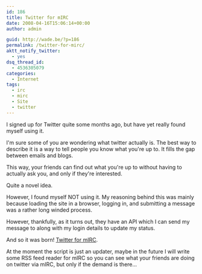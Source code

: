 ```yaml
---
id: 186
title: Twitter for mIRC
date: 2008-04-16T15:06:14+00:00
author: admin

guid: http://wade.be/?p=186
permalink: /twitter-for-mirc/
aktt_notify_twitter:
  - yes
dsq_thread_id:
  - 4536305079
categories:
  - Internet
tags:
  - irc
  - mirc
  - Site
  - twitter
---
```

<p class="lead">
  I signed up for Twitter quite some months ago, but have yet really found myself using it.
</p>

I'm sure some of you are wondering what twitter actually is. The best way to describe it is a way to tell people you know what you're up to. It fills the gap between emails and blogs.

This way, your friends can find out what you're up to without having to actually ask you, and only if they're interested.

Quite a novel idea.<!--more-->

However, I found myself NOT using it. My reasoning behind this was mainly because loading the site in a browser, logging in, and submitting a message was a rather long winded process.

However, thankfully, as it turns out, they have an API which I can send my message to along with my login details to update my status.

And so it was born! [Twitter for mIRC](http://hm2k.googlecode.com/svn/trunk/code/mirc/twitter.mrc).

At the moment the script is just an updater, maybe in the future I will write some RSS feed reader for mIRC so you can see what your friends are doing on twitter via mIRC, but only if the demand is there&#8230;